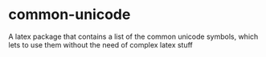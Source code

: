 # common-unicode
A latex package that contains a list of the common unicode symbols, which lets to use them without the need of complex latex stuff
